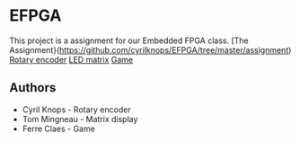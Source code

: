 # EFPGA
This project is a assignment for our Embedded FPGA class.
[The Assignment}(https://github.com/cyrilknops/EFPGA/tree/master/assignment)
[Rotary encoder](https://github.com/cyrilknops/EFPGA/tree/master/Rotary%20encoder)
[LED matrix](https://github.com/cyrilknops/EFPGA/tree/master/LEDmatrix_count)
[Game](https://github.com/cyrilknops/EFPGA/tree/master/Game)

## Authors
* Cyril Knops - Rotary encoder
* Tom Mingneau - Matrix display
* Ferre Claes - Game
